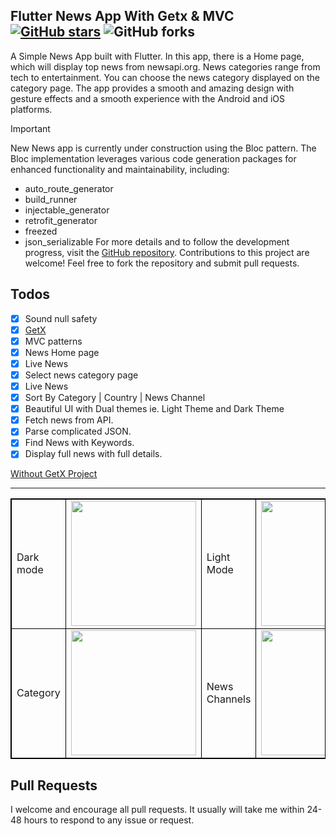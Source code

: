 ## Flutter News App With Getx & MVC [![GitHub stars](https://img.shields.io/github/stars/j-j-gajjar/Flutter_News_App_Using_GetX_MVC?style=social)](https://github.com/login?return_to=%2Fj-j-gajjar%Flutter_News_App_Using_GetX_MVC) ![GitHub forks](https://img.shields.io/github/forks/j-j-gajjar/Flutter_News_App_Using_GetX_MVC?style=social)

A Simple News App built with Flutter. In this app, there is a Home page, which will display top news from newsapi.org. News categories range from tech to entertainment. You can choose the news category displayed on the category page. The app provides a smooth and amazing design with gesture effects and a smooth experience with the Android and iOS platforms.

> [!IMPORTANT]
>  New News app is currently under construction using the Bloc pattern.
> The Bloc implementation leverages various code generation packages for enhanced functionality and maintainability, including:
> - auto_route_generator
>  - build_runner
>  - injectable_generator
>  - retrofit_generator
>  - freezed
>  - json_serializable
> For more details and to follow the development progress, visit the [GitHub repository](https://github.com/j-j-gajjar/flutter_news_bloc). Contributions to this project are welcome! Feel free to fork the repository and submit pull requests.

## Todos

- [x] Sound null safety
- [x] [GetX](https://pub.dev/packages/get)
- [x] MVC patterns
- [x] News Home page
- [x] Live News
- [x] Select news category page
- [x] Live News
- [x] Sort By Category | Country | News Channel
- [x] Beautiful UI with Dual themes ie. Light Theme and Dark Theme
- [x] Fetch news from API.
- [x] Parse complicated JSON.
- [x] Find News with Keywords.
- [x] Display full news with full details.

[Without GetX Project](https://github.com/j-j-gajjar/FLUTTER_NewsApp)

<hr/>

<table style="border: 1px solid black;">
            <tr>
                <td  style="border: 1px solid black ;">
                    Dark mode
                </td>
                <td  style="border: 1px solid black ;">
                    <img src="https://raw.githubusercontent.com/j-j-gajjar/FLUTTER_NewsApp/master/ScreenShots/01.png"   width="200">
                </td>
                <td  style="border: 1px solid black ;">
                    Light Mode
                </td>
                <td  style="border: 1px solid black ;">
                    <img src="https://raw.githubusercontent.com/j-j-gajjar/FLUTTER_NewsApp/master/ScreenShots/02.png"   width="200">
                </td>
                 <td  style="border: 1px solid black ;">
                    Countries
                </td>
                <td  style="border: 1px solid black ;">
                    <img src="https://raw.githubusercontent.com/j-j-gajjar/FLUTTER_NewsApp/master/ScreenShots/03.png"   width="200">
                </td>
            </tr>
            <tr>
                <td  style="border: 1px solid black ;">
                    Category
                </td>
                <td  style="border: 1px solid black ;">
                    <img src="https://raw.githubusercontent.com/j-j-gajjar/FLUTTER_NewsApp/master/ScreenShots/04.png"   width="200">
                </td>
               <td  style="border: 1px solid black ;">
                    News Channels 
                </td>
                <td  style="border: 1px solid black ;">
                    <img src="https://raw.githubusercontent.com/j-j-gajjar/FLUTTER_NewsApp/master/ScreenShots/05.png"   width="200">
                </td>
            </tr>
        </table>

## Pull Requests

I welcome and encourage all pull requests. It usually will take me within 24-48 hours to respond to any issue or request.
